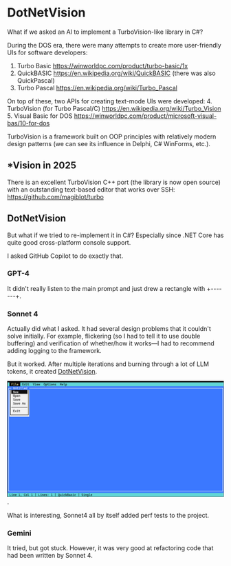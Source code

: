 # DotNetVision
What if we asked an AI to implement a TurboVision-like library in C#?

During the DOS era, there were many attempts to create more user-friendly UIs for software developers:
1. Turbo Basic https://winworldpc.com/product/turbo-basic/1x
2. QuickBASIC https://en.wikipedia.org/wiki/QuickBASIC (there was also QuickPascal)
3. Turbo Pascal https://en.wikipedia.org/wiki/Turbo_Pascal

On top of these, two APIs for creating text-mode UIs were developed:
4. TurboVision (for Turbo Pascal/C) https://en.wikipedia.org/wiki/Turbo_Vision
5. Visual Basic for DOS https://winworldpc.com/product/microsoft-visual-bas/10-for-dos

TurboVision is a framework built on OOP principles with relatively modern design patterns (we can see its influence in Delphi, C# WinForms, etc.).

## *Vision in 2025
There is an excellent TurboVision C++ port (the library is now open source) with an outstanding text-based editor that works over SSH:
https://github.com/magiblot/turbo

## DotNetVision
But what if we tried to re-implement it in C#? Especially since .NET Core has quite good cross-platform console support.

I asked GitHub Copilot to do exactly that.

### GPT-4
It didn't really listen to the main prompt and just drew a rectangle with +-------+.

### Sonnet 4
Actually did what I asked. It had several design problems that it couldn't solve initially. For example, flickering (so I had to tell it to use double buffering) and verification of whether/how it works—I had to recommend adding logging to the framework.

But it worked. After multiple iterations and burning through a lot of LLM tokens, it created [DotNetVision](../DotNetVision/README.md).

![DotNetVisionEditor](../DotNetVision/DotNetVision8Aug2025.png).

What is interesting, Sonnet4 all by itself added perf tests to the project.

### Gemini
It tried, but got stuck. However, it was very good at refactoring code that had been written by Sonnet 4.



